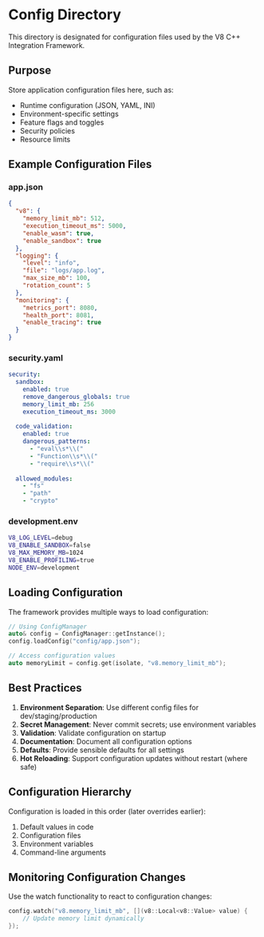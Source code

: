 # Config Directory

This directory is designated for configuration files used by the V8 C++ Integration Framework.

## Purpose

Store application configuration files here, such as:
- Runtime configuration (JSON, YAML, INI)
- Environment-specific settings
- Feature flags and toggles
- Security policies
- Resource limits

## Example Configuration Files

### app.json
```json
{
  "v8": {
    "memory_limit_mb": 512,
    "execution_timeout_ms": 5000,
    "enable_wasm": true,
    "enable_sandbox": true
  },
  "logging": {
    "level": "info",
    "file": "logs/app.log",
    "max_size_mb": 100,
    "rotation_count": 5
  },
  "monitoring": {
    "metrics_port": 8080,
    "health_port": 8081,
    "enable_tracing": true
  }
}
```

### security.yaml
```yaml
security:
  sandbox:
    enabled: true
    remove_dangerous_globals: true
    memory_limit_mb: 256
    execution_timeout_ms: 3000
    
  code_validation:
    enabled: true
    dangerous_patterns:
      - "eval\\s*\\("
      - "Function\\s*\\("
      - "require\\s*\\("
    
  allowed_modules:
    - "fs"
    - "path"
    - "crypto"
```

### development.env
```bash
V8_LOG_LEVEL=debug
V8_ENABLE_SANDBOX=false
V8_MAX_MEMORY_MB=1024
V8_ENABLE_PROFILING=true
NODE_ENV=development
```

## Loading Configuration

The framework provides multiple ways to load configuration:

```cpp
// Using ConfigManager
auto& config = ConfigManager::getInstance();
config.loadConfig("config/app.json");

// Access configuration values
auto memoryLimit = config.get(isolate, "v8.memory_limit_mb");
```

## Best Practices

1. **Environment Separation**: Use different config files for dev/staging/production
2. **Secret Management**: Never commit secrets; use environment variables
3. **Validation**: Validate configuration on startup
4. **Documentation**: Document all configuration options
5. **Defaults**: Provide sensible defaults for all settings
6. **Hot Reloading**: Support configuration updates without restart (where safe)

## Configuration Hierarchy

Configuration is loaded in this order (later overrides earlier):
1. Default values in code
2. Configuration files
3. Environment variables
4. Command-line arguments

## Monitoring Configuration Changes

Use the watch functionality to react to configuration changes:

```cpp
config.watch("v8.memory_limit_mb", [](v8::Local<v8::Value> value) {
    // Update memory limit dynamically
});
```